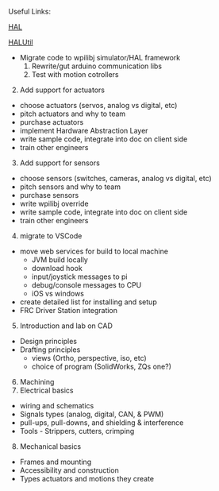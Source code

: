 Useful Links:

[HAL](https://first.wpi.edu/FRC/roborio/release/docs/cpp/annotated.html)

[HALUtil](https://first.wpi.edu/FRC/roborio/release/docs/java/edu/wpi/first/wpilibj/hal/HALUtil.html)

- Migrate code to wpilibj simulator/HAL framework
  1. Rewrite/gut arduino communication libs
  2. Test with motion cotrollers
2. Add support for actuators
  - choose actuators (servos, analog vs digital, etc)
  - pitch actuators and why to team
  - purchase actuators
  - implement Hardware Abstraction Layer
  - write sample code, integrate into doc on client side
  - train other engineers
3. Add support for sensors
  - choose sensors (switches, cameras, analog vs digital, etc)
  - pitch sensors and why to team
  - purchase sensors
  - write wpilibj override
  - write sample code, integrate into doc on client side
  - train other engineers
4. migrate to VSCode
  - move web services for build to local machine
    - JVM build locally
    - download hook
    - input/joystick messages to pi
    - debug/console messages to CPU
    - iOS vs windows
  - create detailed list for installing and setup
  - FRC Driver Station integration
5. Introduction and lab on CAD
  - Design principles
  - Drafting principles
    - views (Ortho, perspective, iso, etc)
    - choice of program (SolidWorks, ZQs one?)
6. Machining
7. Electrical basics
  - wiring and schematics
  - Signals types (analog, digital, CAN, & PWM)
  - pull-ups, pull-downs, and shielding & interference
  - Tools - Strippers, cutters, crimping
8. Mechanical basics
  - Frames and mounting
  - Accessibility and construction
  - Types actuators and motions they create


